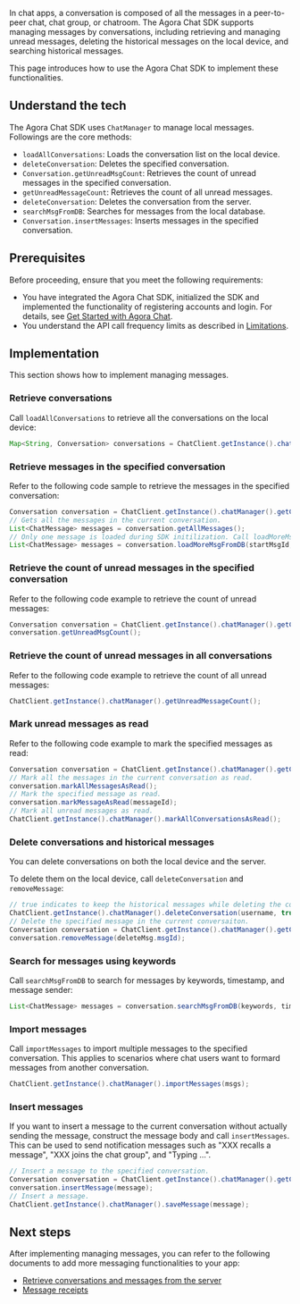 In chat apps, a conversation is composed of all the messages in a peer-to-peer chat, chat group, or chatroom. The Agora Chat SDK supports managing messages by conversations, including retrieving and managing unread messages, deleting the historical messages on the local device, and searching historical messages.

This page introduces how to use the Agora Chat SDK to implement these functionalities.

## Understand the tech

The Agora Chat SDK uses `ChatManager` to manage local messages. Followings are the core methods:

- `loadAllConversations`: Loads the conversation list on the local device.
- `deleteConversation`: Deletes the specified conversation.
- `Conversation.getUnreadMsgCount`: Retrieves the count of unread messages in the specified conversation.
- `getUnreadMessageCount`: Retrieves the count of all unread messages.
- `deleteConversation`: Deletes the conversation from the server.
- `searchMsgFromDB`: Searches for messages from the local database.
- `Conversation.insertMessages`: Inserts messages in the specified conversation.

## Prerequisites

Before proceeding, ensure that you meet the following requirements:

- You have integrated the Agora Chat SDK, initialized the SDK and implemented the functionality of registering accounts and login. For details, see [Get Started with Agora Chat](./agora_chat_get_started_android?platform=Android).
- You understand the API call frequency limits as described in [Limitations](./agora_chat_limitation?platform=Android).

## Implementation

This section shows how to implement managing messages.

### Retrieve conversations

Call `loadAllConversations` to retrieve all the conversations on the local device:

```java
Map<String, Conversation> conversations = ChatClient.getInstance().chatManager().getAllConversations();
```

### Retrieve messages in the specified conversation

Refer to the following code sample to retrieve the messages in the specified conversation:

```java
Conversation conversation = ChatClient.getInstance().chatManager().getConversation(username);
// Gets all the messages in the current conversation.
List<ChatMessage> messages = conversation.getAllMessages();
// Only one message is loaded during SDK initilization. Call loadMoreMsgFromDB to retrieve more messages.
List<ChatMessage> messages = conversation.loadMoreMsgFromDB(startMsgId, pagesize);
```

### Retrieve the count of unread messages in the specified conversation

Refer to the following code example to retrieve the count of unread messages:

```java
Conversation conversation = ChatClient.getInstance().chatManager().getConversation(username);
conversation.getUnreadMsgCount();
```

### Retrieve the count of unread messages in all conversations

Refer to the following code example to retrieve the count of all unread messages:

```java
ChatClient.getInstance().chatManager().getUnreadMessageCount();
```

### Mark unread messages as read

Refer to the following code example to mark the specified messages as read:

```java
Conversation conversation = ChatClient.getInstance().chatManager().getConversation(username);
// Mark all the messages in the current conversation as read.
conversation.markAllMessagesAsRead();
// Mark the specified message as read.
conversation.markMessageAsRead(messageId);
// Mark all unread messages as read.
ChatClient.getInstance().chatManager().markAllConversationsAsRead();
```

### Delete conversations and historical messages

You can delete conversations on both the local device and the server.

To delete them on the local device, call `deleteConversation` and `removeMessage`:

```java
// true indicates to keep the historical messages while deleting the conversation. To remove the historical messages as well, set it as false.
ChatClient.getInstance().chatManager().deleteConversation(username, true);
// Delete the specified message in the current conversaiton.
Conversation conversation = ChatClient.getInstance().chatManager().getConversation(username);
conversation.removeMessage(deleteMsg.msgId);
```

### Search for messages using keywords

Call `searchMsgFromDB` to search for messages by keywords, timestamp, and message sender:

```java
List<ChatMessage> messages = conversation.searchMsgFromDB(keywords, timeStamp, maxCount, from, Conversation.SearchDirection.UP);
```

### Import messages

Call `importMessages` to import multiple messages to the specified conversation. This applies to scenarios where chat users want to formard messages from another conversation.

```java
ChatClient.getInstance().chatManager().importMessages(msgs);
```

### Insert messages

If you want to insert a message to the current conversation without actually sending the message, construct the message body and call `insertMessages`. This can be used to send notification messages such as "XXX recalls a message", "XXX joins the chat group", and "Typing ...".

```java
// Insert a message to the specified conversation.
Conversation conversation = ChatClient.getInstance().chatManager().getConversation(username);
conversation.insertMessage(message);
// Insert a message.
ChatClient.getInstance().chatManager().saveMessage(message);
```

## Next steps

After implementing managing messages, you can refer to the following documents to add more messaging functionalities to your app:

- [Retrieve conversations and messages from the server](./agora_chat_retrieve_message_android?platform=Android)
- [Message receipts](./agora_chat_message_receipt_android?platform=Android)

